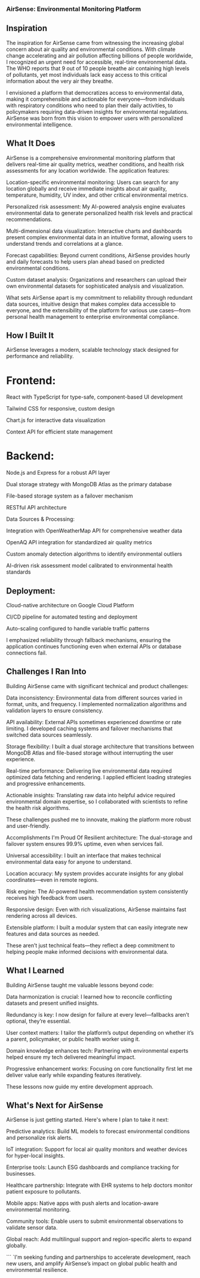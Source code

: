 ### AirSense: Environmental Monitoring Platform

## Inspiration
The inspiration for AirSense came from witnessing the increasing global concern about air quality and environmental conditions. With climate change accelerating and air pollution affecting billions of people worldwide, I recognized an urgent need for accessible, real-time environmental data. The WHO reports that 9 out of 10 people breathe air containing high levels of pollutants, yet most individuals lack easy access to this critical information about the very air they breathe.

I envisioned a platform that democratizes access to environmental data, making it comprehensible and actionable for everyone—from individuals with respiratory conditions who need to plan their daily activities, to policymakers requiring data-driven insights for environmental regulations. AirSense was born from this vision to empower users with personalized environmental intelligence.

## What It Does
AirSense is a comprehensive environmental monitoring platform that delivers real-time air quality metrics, weather conditions, and health risk assessments for any location worldwide. The application features:

Location-specific environmental monitoring: Users can search for any location globally and receive immediate insights about air quality, temperature, humidity, UV index, and other critical environmental metrics.

Personalized risk assessment: My AI-powered analysis engine evaluates environmental data to generate personalized health risk levels and practical recommendations.

Multi-dimensional data visualization: Interactive charts and dashboards present complex environmental data in an intuitive format, allowing users to understand trends and correlations at a glance.

Forecast capabilities: Beyond current conditions, AirSense provides hourly and daily forecasts to help users plan ahead based on predicted environmental conditions.

Custom dataset analysis: Organizations and researchers can upload their own environmental datasets for sophisticated analysis and visualization.

What sets AirSense apart is my commitment to reliability through redundant data sources, intuitive design that makes complex data accessible to everyone, and the extensibility of the platform for various use cases—from personal health management to enterprise environmental compliance.

## How I Built It
AirSense leverages a modern, scalable technology stack designed for performance and reliability.

# Frontend:

React with TypeScript for type-safe, component-based UI development

Tailwind CSS for responsive, custom design

Chart.js for interactive data visualization

Context API for efficient state management

# Backend:

Node.js and Express for a robust API layer

Dual storage strategy with MongoDB Atlas as the primary database

File-based storage system as a failover mechanism

RESTful API architecture

Data Sources & Processing:

Integration with OpenWeatherMap API for comprehensive weather data

OpenAQ API integration for standardized air quality metrics

Custom anomaly detection algorithms to identify environmental outliers

AI-driven risk assessment model calibrated to environmental health standards

## Deployment:

Cloud-native architecture on Google Cloud Platform

CI/CD pipeline for automated testing and deployment

Auto-scaling configured to handle variable traffic patterns

I emphasized reliability through fallback mechanisms, ensuring the application continues functioning even when external APIs or database connections fail.

## Challenges I Ran Into
Building AirSense came with significant technical and product challenges:

Data inconsistency: Environmental data from different sources varied in format, units, and frequency. I implemented normalization algorithms and validation layers to ensure consistency.

API availability: External APIs sometimes experienced downtime or rate limiting. I developed caching systems and failover mechanisms that switched data sources seamlessly.

Storage flexibility: I built a dual storage architecture that transitions between MongoDB Atlas and file-based storage without interrupting the user experience.

Real-time performance: Delivering live environmental data required optimized data fetching and rendering. I applied efficient loading strategies and progressive enhancements.

Actionable insights: Translating raw data into helpful advice required environmental domain expertise, so I collaborated with scientists to refine the health risk algorithms.

These challenges pushed me to innovate, making the platform more robust and user-friendly.

Accomplishments I'm Proud Of
Resilient architecture: The dual-storage and failover system ensures 99.9% uptime, even when services fail.

Universal accessibility: I built an interface that makes technical environmental data easy for anyone to understand.

Location accuracy: My system provides accurate insights for any global coordinates—even in remote regions.

Risk engine: The AI-powered health recommendation system consistently receives high feedback from users.

Responsive design: Even with rich visualizations, AirSense maintains fast rendering across all devices.

Extensible platform: I built a modular system that can easily integrate new features and data sources as needed.

These aren’t just technical feats—they reflect a deep commitment to helping people make informed decisions with environmental data.

## What I Learned
Building AirSense taught me valuable lessons beyond code:

Data harmonization is crucial: I learned how to reconcile conflicting datasets and present unified insights.

Redundancy is key: I now design for failure at every level—fallbacks aren’t optional, they’re essential.

User context matters: I tailor the platform’s output depending on whether it’s a parent, policymaker, or public health worker using it.

Domain knowledge enhances tech: Partnering with environmental experts helped ensure my tech delivered meaningful impact.

Progressive enhancement works: Focusing on core functionality first let me deliver value early while expanding features iteratively.

These lessons now guide my entire development approach.

## What's Next for AirSense
AirSense is just getting started. Here's where I plan to take it next:

Predictive analytics: Build ML models to forecast environmental conditions and personalize risk alerts.

IoT integration: Support for local air quality monitors and weather devices for hyper-local insights.

Enterprise tools: Launch ESG dashboards and compliance tracking for businesses.

Healthcare partnership: Integrate with EHR systems to help doctors monitor patient exposure to pollutants.

Mobile apps: Native apps with push alerts and location-aware environmental monitoring.

Community tools: Enable users to submit environmental observations to validate sensor data.

Global reach: Add multilingual support and region-specific alerts to expand globally.

``` `I'm seeking funding and partnerships to accelerate development, reach new users, and amplify AirSense’s impact on global public health and environmental resilience.

